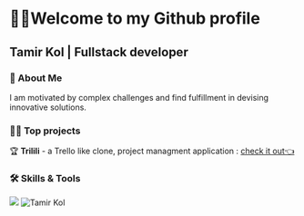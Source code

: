 <div>
<h1>🐱‍💻Welcome to my Github profile </h1> 
<h2>Tamir Kol | Fullstack developer</h2>
</div>
<h3>🚀 About Me</h3>
I am motivated by complex challenges and find fulfillment in devising innovative solutions.
<h3>👩‍💻 Top projects</h3>
🏆 <b>Trilili</b> - a Trello like clone, project managment application : <a href="https://trilili-project.onrender.com/">check it out👈</a>
<h3>🛠 Skills & Tools</h3>
<div align="left">
<img src="https://skillicons.dev/icons?i=html,css,js,sass,react,redux,vue,nodejs,express,mongodb,mysql,vite,cs,dotnet,php,vscode&perline=5"/>
<img src="https://github-readme-stats.vercel.app/api/top-langs?username=TamirKol&show_icons=true&locale=en&layout=compact" alt="Tamir Kol" />
</div>
